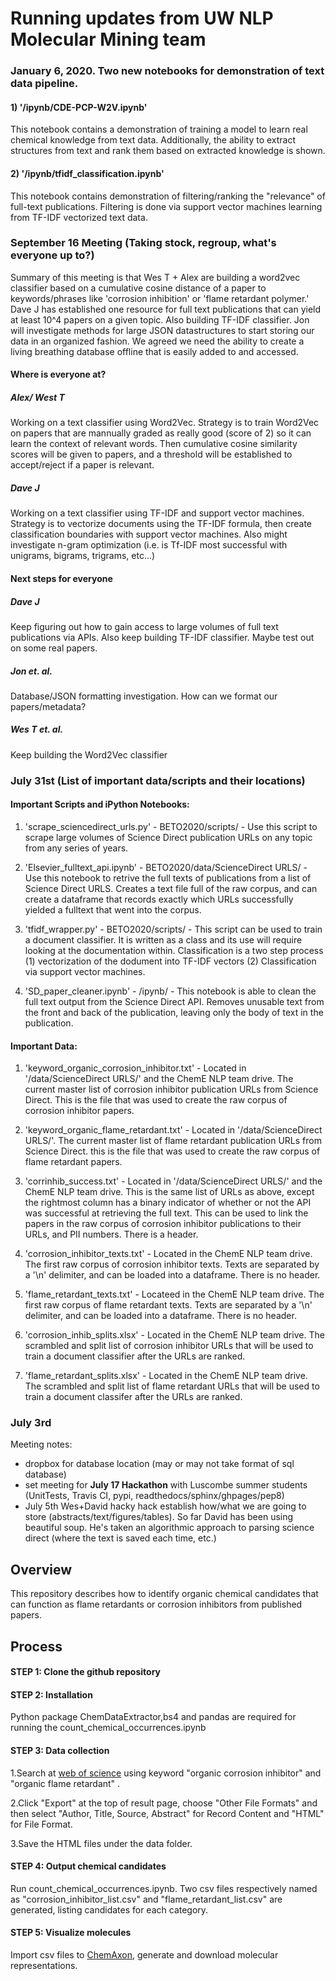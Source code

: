 # Running updates from UW NLP Molecular Mining team

### January 6, 2020. Two new notebooks for demonstration of text data pipeline.
#### 1) '/ipynb/CDE-PCP-W2V.ipynb' 
This notebook contains a demonstration of training a model to learn real chemical knowledge from text data. Additionally, the ability to extract structures from text and rank them based on extracted knowledge is shown. 

#### 2) '/ipynb/tfidf_classification.ipynb'
This notebook contains demonstration of filtering/ranking the "relevance" of full-text publications. Filtering is done via support vector machines learning from TF-IDF vectorized text data. 

### September 16 Meeting (Taking stock, regroup, what's everyone up to?)
Summary of this meeting is that Wes T + Alex are building a word2vec classifier based on a cumulative cosine distance of a paper to keywords/phrases like 'corrosion inhibition' or 'flame retardant polymer.' Dave J has established one resource for full text publications that can yield at least 10^4 papers on a given topic. Also building TF-IDF classifier. Jon will investigate methods for large JSON datastructures to start storing our data in an organized fashion. We agreed we need the ability to create a living breathing database offline that is easily added to and accessed. 

#### Where is everyone at?

##### Alex/ West T
Working on a text classifier using Word2Vec. Strategy is to train Word2Vec on papers that are mannually graded as really good (score of 2) so it can learn the context of relevant words. Then cumulative cosine similarity scores will be given to papers, and a threshold will be established to accept/reject if a paper is relevant. 

##### Dave J
Working on a text classifier using TF-IDF and support vector machines. Strategy is to vectorize documents using the TF-IDF formula, then create classification boundaries with support vector machines. Also might investigate n-gram optimization (i.e. is Tf-IDF most successful with unigrams, bigrams, trigrams, etc...) 

#### Next steps for everyone

##### Dave J
Keep figuring out how to gain access to large volumes of full text publications via APIs. Also keep building TF-IDF classifier. Maybe test out on some real papers. 

##### Jon et. al.
Database/JSON formatting investigation. How can we format our papers/metadata? 

##### Wes T et. al.
Keep building the Word2Vec classifier


### July 31st (List of important data/scripts and their locations)

#### Important Scripts and iPython Notebooks:
1. 'scrape_sciencedirect_urls.py' - BETO2020/scripts/ - Use this script to scrape large volumes of Science Direct publication URLs on any topic from any series of years. 

2. 'Elsevier_fulltext_api.ipynb' - BETO2020/data/ScienceDirect URLS/ - Use this notebook to retrive the full texts of publications from a list of Science Direct URLS. Creates a text file full of the raw corpus, and can create a dataframe that records exactly which URLs successfully yielded a fulltext that went into the corpus. 

3. 'tfidf_wrapper.py' - BETO2020/scripts/ - This script can be used to train a document classifier. It is written as a class and its use will require looking at the documentation within. Classification is a two step process (1) vectorization of the dodument into TF-IDF vectors (2) Classification via support vector machines. 

4. 'SD_paper_cleaner.ipynb' - /ipynb/ - This notebook is able to clean the full text output from the Science Direct API. Removes unusable text from the front and back of the publication, leaving only the body of text in the publication. 

#### Important Data:
1. 'keyword_organic_corrosion_inhibitor.txt' - Located in '/data/ScienceDirect URLS/' and the ChemE NLP team drive. The current master list of corrosion inhibitor publication URLs from Science Direct. This is the file that was used to create the raw corpus of corrosion inhibitor papers. 

2. 'keyword_organic_flame_retardant.txt' - Located in '/data/ScienceDirect URLS/'. The current master list of flame retardant publication URLs from Science Direct. this is the file that was used to create the raw corpus of flame retardant papers.

3. 'corrinhib_success.txt' - Located in '/data/ScienceDirect URLS/' and the ChemE NLP team drive. This is the same list of URLs as above, except the rightmost column has a binary indicator of whether or not the API was successful at retrieving the full text. This can be used to link the papers in the raw corpus of corrosion inhibitor publications to their URLs, and PII numbers. There is a header. 

4. 'corrosion_inhibitor_texts.txt' - Located in the ChemE NLP team drive. The first raw corpus of corrosion inhibitor texts. Texts are separated by a '\n' delimiter, and can be loaded into a dataframe. There is no header. 

5. 'flame_retardant_texts.txt' - Locateed in the ChemE NLP team drive. The first raw corpus of flame retardant texts. Texts are separated by a '\n' delimiter, and can be loaded into a dataframe. There is no header. 

6. 'corrosion_inhib_splits.xlsx' - Located in the ChemE NLP team drive. The scrambled and split list of corrosion inhibitor URLs that will be used to train a document classifier after the URLs are ranked. 

7. 'flame_retardant_splits.xlsx' - Located in the ChemE NLP team drive. The scrambled and split list of flame retardant URLs that will be used to train a document classifer after the URLs are ranked. 

### July 3rd
Meeting notes:
- dropbox for database location (may or may not take format of sql database)
- set meeting for **July 17 Hackathon** with Luscombe summer students (UnitTests, Travis CI, pypi, readthedocs/sphinx/ghpages/pep8)
- July 5th Wes+David hacky hack establish how/what we are going to store (abstracts/text/figures/tables). So far David has been using beautiful soup. He's taken an algorithmic approach to parsing science direct (where the text is saved each time, etc.)

## Overview
This repository describes how to identify organic chemical candidates that can function as flame retardants or corrosion inhibitors from published papers.
## Process
#### STEP 1: Clone the github repository
#### STEP 2: Installation
Python package ChemDataExtractor,bs4 and pandas are required for running the
count_chemical_occurrences.ipynb
#### STEP 3: Data collection
1.Search at [web of science](https://apps.webofknowledge.com/WOS_GeneralSearch_input.do?product=WOS&search_mode=GeneralSearch&SID=7CDbc95VnqxjeigJW9S&preferencesSaved=) using keyword "organic corrosion inhibitor" and "organic flame retardant" .

2.Click "Export" at the top of result page, choose "Other File Formats" and then select "Author, Title, Source, Abstract" for Record Content and "HTML" for File Format.

3.Save the HTML files under the data folder.
#### STEP 4: Output chemical candidates
Run count_chemical_occurrences.ipynb. Two csv files respectively named as "corrosion_inhibitor_list.csv" and "flame_retardant_list.csv" are generated, listing candidates for each category.
#### STEP 5: Visualize molecules
Import csv files to [ChemAxon](https://chemaxon.com/products/jchem-for-office), generate and download molecular representations.
